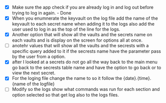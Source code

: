 - [x] Make sure the app check if you are already log in and log out before trying to log in again. - Done 
- [x] When you enumnerate the keyvault on the log file add the name of the keyvault to each secret name when adding it to the logs also add the user used to log in as the top of the line for the logs.
- [x] Another option that will show all the vaults and the secrets name on each vaults and is display on the screen for options all at once. 
- [ ] anotehr values that will show all the vaults and the secrests with a specific query added to it if the secrests name have the parameter pass by the user from a option. 
- [x] after I looked at a secrets do not go all the way back to the main menu go back to the secrests table name and have the option to go back or to view the next secret. 
- [x] For the loging file change the name to so it follow the {date}.{time}.{name of the logfile}
- [ ] Modify so the logs show what commands was run for each section and option selected so that get log also to the logs files. 